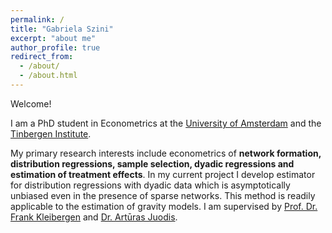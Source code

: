 ```yaml
---
permalink: /
title: "Gabriela Szini"
excerpt: "about me"
author_profile: true
redirect_from: 
  - /about/
  - /about.html
---
```


Welcome!

I am a PhD student in Econometrics at the [University of Amsterdam](https://ase.uva.nl/content/sections/quantitative-economics/quantitative-economics.html?origin=D4DixO%2FESbuaIXcFryAJdQ) and the [Tinbergen Institute](https://www.tinbergen.nl/home).

My primary research interests include econometrics of **network formation, distribution regressions, sample selection, dyadic regressions and estimation of treatment effects**. In my current project I develop estimator for distribution regressions with dyadic data which is asymptotically unbiased even in the presence of sparse networks. This method is readily applicable to the estimation of gravity models. I am supervised by [Prof. Dr. Frank Kleibergen](https://www.uva.nl/en/profile/k/l/f.r.kleibergen/f.r.kleibergen.html) and [Dr. Artūras Juodis](http://juodis.economists.lt/home).
